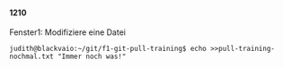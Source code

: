 #### 1210

Fenster1: Modifiziere eine Datei

```
judith@blackvaio:~/git/f1-git-pull-training$ echo >>pull-training-nochmal.txt "Immer noch was!"
```

